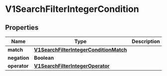 # V1SearchFilterIntegerCondition

## Properties
Name | Type | Description | Notes
------------ | ------------- | ------------- | -------------
**match** | [**V1SearchFilterIntegerConditionMatch**](V1SearchFilterIntegerConditionMatch.md) |  |  [optional]
**negation** | **Boolean** |  |  [optional]
**operator** | [**V1SearchFilterIntegerOperator**](V1SearchFilterIntegerOperator.md) |  |  [optional]
